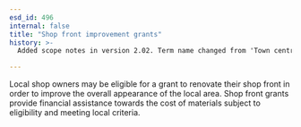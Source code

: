 ```yaml
---
esd_id: 496
internal: false
title: "Shop front improvement grants"
history: >-
  Added scope notes in version 2.02. Term name changed from 'Town centre management - shop front grant' to 'Town centres - shop front improvement grants' in version 3.00. Name changed to 'Shop front improvement grants' in version 4.00.

---
```


Local shop owners may be eligible for a grant to renovate their shop front in order to improve the overall appearance of the local area.  Shop front grants provide financial assistance towards the cost of materials subject to eligibility and meeting local criteria.

